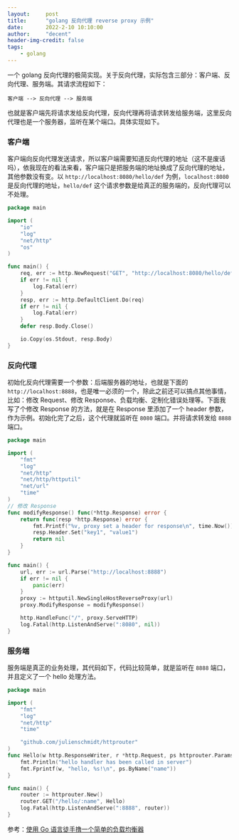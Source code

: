 ```yaml
---
layout:     post
title:      "golang 反向代理 reverse proxy 示例"
date:       2022-2-10 10:10:00
author:     "decent"
header-img-credit: false
tags:
    - golang
---
```


一个 golang 反向代理的极简实现。关于反向代理，实际包含三部分：客户端、反向代理、服务端。其请求流程如下：

`客户端 --> 反向代理 --> 服务端`

也就是客户端先将请求发给反向代理，反向代理再将请求转发给服务端，这里反向代理也是一个服务器，监听在某个端口。具体实现如下。

### 客户端
客户端向反向代理发送请求，所以客户端需要知道反向代理的地址（这不是废话吗），依我现在的看法来看，客户端只是把服务端的地址换成了反向代理的地址，其他参数没有变。以 `http://localhost:8080/hello/def` 为例，`localhost:8080` 是反向代理的地址，`hello/def` 这个请求参数是给真正的服务端的，反向代理可以不处理。
```go
package main

import (
	"io"
	"log"
	"net/http"
	"os"
)

func main() {
	req, err := http.NewRequest("GET", "http://localhost:8080/hello/def", nil)
	if err != nil {
		log.Fatal(err)
	}
	resp, err := http.DefaultClient.Do(req)
	if err != nil {
		log.Fatal(err)
	}
	defer resp.Body.Close()

	io.Copy(os.Stdout, resp.Body)
}
```

### 反向代理
初始化反向代理需要一个参数：后端服务器的地址，也就是下面的 `http://localhost:8888`，也是唯一必须的一个，除此之前还可以搞点其他事情，比如：修改 Request、修改 Response、负载均衡、定制化错误处理等。下面我写了个修改 Response 的方法，就是在 Response 里添加了一个 header 参数，作为示例。初始化完了之后，这个代理就监听在 `8080` 端口。并将请求转发给 `8888` 端口。
```go
package main

import (
	"fmt"
	"log"
	"net/http"
	"net/http/httputil"
	"net/url"
	"time"
)
// 修改 Response
func modifyResponse() func(*http.Response) error {
	return func(resp *http.Response) error {
		fmt.Printf("%v, proxy set a header for response\n", time.Now())
		resp.Header.Set("key1", "value1")
		return nil
	}
}

func main() {
	url, err := url.Parse("http://localhost:8888")
	if err != nil {
		panic(err)
	}
	proxy := httputil.NewSingleHostReverseProxy(url)
	proxy.ModifyResponse = modifyResponse()

	http.HandleFunc("/", proxy.ServeHTTP)
	log.Fatal(http.ListenAndServe(":8080", nil))
}
```

### 服务端
服务端是真正的业务处理，其代码如下，代码比较简单，就是监听在 `8888` 端口，并且定义了一个 hello 处理方法。
```go
package main

import (
	"fmt"
	"log"
	"net/http"
	"time"

	"github.com/julienschmidt/httprouter"
)
func Hello(w http.ResponseWriter, r *http.Request, ps httprouter.Params) {
	fmt.Println("hello handler has been called in server")
	fmt.Fprintf(w, "hello, %s!\n", ps.ByName("name"))
}

func main() {
	router := httprouter.New()
	router.GET("/hello/:name", Hello)
	log.Fatal(http.ListenAndServe(":8888", router))
}
```

参考：[使用 Go 语言徒手撸一个简单的负载均衡器](https://www.infoq.cn/article/h1yh7631okqsfffuvgkt)